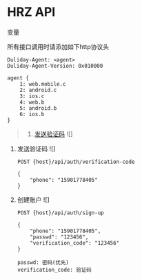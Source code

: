 # HRZ API
变量  

所有接口调用时请添加如下http协议头
```http
Duliday-Agent: <agent>
Duliday-Agent-Version: 0x010000
```
```
agent {
    1: web.mobile.c
    2: android.c
    3: ios.c
    4: web.b
    5: android.b
    6: ios.b
}
```

> 1. [发送验证码](#verification-code) ![]

1. <span id='verification-code'>发送验证码</span> ![]
    ```
    POST {host}/api/auth/verification-code

    {
        "phone": "15901778405"
    }
    ```
1. <span id='account-create'>创建账户</span> ![]
    ```
    POST {host}/api/auth/sign-up

    {
        "phone": "15901778405",
        "passwd": "123456",
        "verification_code": "123456"
    }
    ```
    ```
    passwd: 密码(优先)
    verification_code: 验证码
    ```